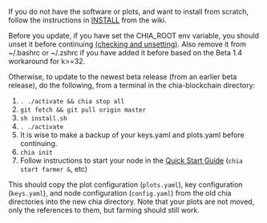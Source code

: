 If you do not have the software or plots, and want to install from scratch, follow the instructions in [INSTALL](https://github.com/Chia-Network/chia-blockchain/wiki/INSTALL) from the wiki.

Before you update, if you have set the CHIA_ROOT env variable, you should unset it before continuing [(checking and unsetting)](https://www.cyberciti.biz/faq/linux-osx-bsd-unix-bash-undefine-environment-variable/). Also remove it from ~/.bashrc or ~/.zshrc if you have added it before based on the Beta 1.4 workaround for k>=32.

Otherwise, to update to the newest beta release (from an earlier beta release), do the following, from a terminal in the chia-blockchain directory:
1. `. ./activate && chia stop all`
2. `git fetch && git pull origin master`
3. `sh install.sh`
4. `. ./activate`
5. It is wise to make a backup of your keys.yaml and plots.yaml before continuing.
6. `chia init`
7. Follow instructions to start your node in the [Quick Start Guide](https://github.com/Chia-Network/chia-blockchain/wiki/Quick-Start-Guide) (`chia start farmer &`, etc)

This should copy the plot configuration (`plots.yaml`), key configuration (`keys.yaml`), and node configuration (`config.yaml`) from the old chia directories into the new chia directory. Note that your plots are not moved, only the references to them, but farming should still work.
